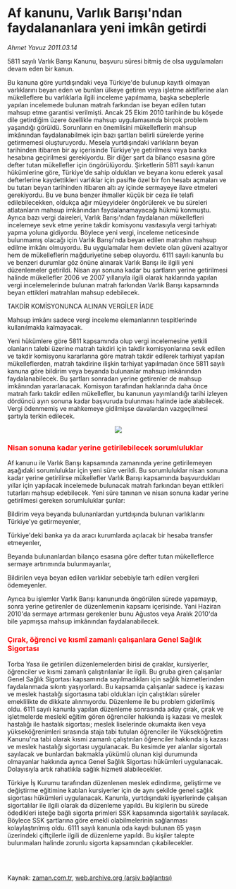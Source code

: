 # Af kanunu, Varlık Barışı'ndan faydalananlara yeni imkân getirdi

*Ahmet  Yavuz 2011.03.14*

<td class="columnist-detail">
<p>5811 sayılı Varlık Barışı Kanunu, başvuru süresi bitmiş de olsa uygulamaları devam eden bir kanun.</p>
<p>
<div id="haberMetinDiv">
<p>Bu kanuna göre yurtdışındaki veya Türkiye'de bulunup kayıtlı olmayan varlıklarını beyan eden ve bunları ülkeye getiren veya işletme aktiflerine alan mükelleflere bu varlıklarla ilgili inceleme yapılmama, başka sebeplerle yapılan incelemede bulunan matrah farkından ise beyan edilen tutarı mahsup etme garantisi verilmişti. Ancak 25 Ekim 2010 tarihinde bu köşede dile getirdiğim üzere özellikle mahsup uygulamasında birçok problem yaşandığı görüldü. Sorunların en önemlisini mükelleflerin mahsup imkânından faydalanabilmek için bazı şartları belirli sürelerde yerine getirmemesi oluşturuyordu. Mesela yurtdışındaki varlıkların beyan tarihinden itibaren bir ay içerisinde Türkiye'ye getirilmesi veya banka hesabına geçirilmesi gerekiyordu. Bir diğer şart da bilanço esasına göre defter tutan mükellefler için öngörülüyordu. Şirketlerin 5811 sayılı kanun hükümlerine göre, Türkiye'de sahip oldukları ve beyana konu ederek yasal defterlerine kaydettikleri varlıklar için pasifte özel bir fon hesabı açmaları ve bu tutarı beyan tarihinden itibaren altı ay içinde sermayeye ilave etmeleri gerekiyordu. Bu ve buna benzer ihmaller küçük bir ceza ile telafi edilebilecekken, oldukça ağır müeyyideler öngörülerek ve bu süreleri atlatanların mahsup imkânından faydalanamayacağı hükmü konmuştu. Ayrıca bazı vergi daireleri, Varlık Barışı'ndan faydalanan mükellefleri incelemeye sevk etme yerine takdir komisyonu vasıtasıyla vergi tarhiyatı yapma yoluna gidiyordu. Böylece yeni vergi, inceleme neticesinde bulunmamış olacağı için Varlık Barışı'nda beyan edilen matrahın mahsup edilme imkânı olmuyordu. Bu uygulamalar hem devlete olan güveni azaltıyor hem de mükelleflerin mağduriyetine sebep oluyordu. 6111 sayılı kanunla bu ve benzeri durumlar göz önüne alınarak Varlık Barışı ile ilgili yeni düzenlemeler getirildi. Nisan ayı sonuna kadar bu şartların yerine getirilmesi halinde mükellefler 2006 ve 2007 yıllarıyla ilgili olarak haklarında yapılan vergi incelemelerinde bulunan matrah farkından Varlık Barışı kapsamında beyan ettikleri matrahları mahsup edebilecek.
<p>TAKDİR KOMİSYONUNCA ALINAN VERGİLER İADE
<p>Mahsup imkânı sadece vergi inceleme elemanlarının tespitlerinde kullanılmakla kalmayacak.
<p> Yeni hükümlere göre 5811 kapsamında olup vergi incelemesine yetkili olanların talebi üzerine matrah takdiri için takdir komisyonlarına sevk edilen ve takdir komisyonu kararlarına göre matrah takdir edilerek tarhiyat yapılan mükelleflerden, matrah takdirine ilişkin tarhiyat yapılmadan önce 5811 sayılı kanuna göre bildirim veya beyanda bulunanlar mahsup imkânından faydalanabilecek. Bu şartları sonradan yerine getirenler de mahsup imkânından yararlanacak. Komisyon tarafından haklarında daha önce matrah farkı takdir edilen mükellefler, bu kanunun yayımlandığı tarihi izleyen dördüncü ayın sonuna kadar başvuruda bulunması halinde iade alabilecek. Vergi ödenmemiş ve mahkemeye gidilmişse davalardan vazgeçilmesi şartıyla terkin edilecek.
<p>
<p><p align="center"><img border="0" src="http://web.archive.org/web/20110602192614im_/http://medya.zaman.com.tr/2011/03/14/vergi-takvimi.jpg"/>
<p>
<h3><font color="#FF0000"><b>Nisan sonuna kadar yerine getirilebilecek sorumluluklar </b>
</font></h3>
<p>Af kanunu ile Varlık Barışı kapsamında zamanında yerine getirilemeyen aşağıdaki sorumluluklar için yeni süre verildi. Bu sorumluluklar nisan sonuna kadar yerine getirilirse mükellefler Varlık Barışı kapsamında başvurdukları yıllar için yapılacak incelemede bulunacak matrah farkından beyan ettikleri tutarları mahsup edebilecek. Yeni süre tanınan ve nisan sonuna kadar yerine getirilmesi gereken sorumluluklar şunlar:
<p>Bildirim veya beyanda bulunanlardan yurtdışında bulunan varlıklarını Türkiye'ye getirmeyenler,
<p>Türkiye'deki banka ya da aracı kurumlarda açılacak bir hesaba transfer etmeyenler,
<p>Beyanda bulunanlardan bilanço esasına göre defter tutan mükelleflerce sermaye artırımında bulunmayanlar,
<p>Bildirilen veya beyan edilen varlıklar sebebiyle tarh edilen vergileri ödemeyenler.
<p> Ayrıca bu işlemler Varlık Barışı kanununda öngörülen sürede yapamayıp, sonra yerine getirenler de düzenlemenin kapsamı içerisinde. Yani Haziran 2010'da sermaye artırması gerekenler bunu Ağustos veya Aralık 2010'da bile yapmışsa mahsup imkânından faydalanabilecek.
<p>
<h3><font color="#FF0000"><b>Çırak, öğrenci ve kısmî zamanlı çalışanlara Genel Sağlık Sigortası</b>
</font></h3>
<p>Torba Yasa ile getirilen düzenlemelerden birisi de çıraklar, kursiyerler, öğrenciler ve kısmi zamanlı çalıştırılanlar ile ilgili. Bu gruba giren çalışanlar Genel Sağlık Sigortası kapsamında sayılmadıkları için sağlık hizmetlerinden faydalanmada sıkıntı yaşıyorlardı. Bu kapsamda çalışanlar sadece iş kazası ve meslek hastalığı sigortasına tabi oldukları için çalıştıkları süreler emeklilikte de dikkate alınmıyordu. Düzenleme ile bu problem giderilmiş oldu. 6111 sayılı kanunla yapılan düzenleme sonrasında aday çırak, çırak ve işletmelerde meslekî eğitim gören öğrenciler hakkında iş kazası ve meslek hastalığı ile hastalık sigortası; meslek liselerinde okumakta iken veya yükseköğrenimleri sırasında staja tabi tutulan öğrenciler ile Yükseköğretim Kanunu'na tabi olarak kısmi zamanlı çalıştırılan öğrenciler hakkında iş kazası ve meslek hastalığı sigortası uygulanacak. Bu kesimde yer alanlar sigortalı sayılacak ve bunlardan bakmakla yükümlü olunan kişi durumunda olmayanlar hakkında ayrıca Genel Sağlık Sigortası hükümleri uygulanacak. Dolayısıyla artık rahatlıkla sağlık hizmeti alabilecekler.
<p> Türkiye İş Kurumu tarafından düzenlenen meslek edindirme, geliştirme ve değiştirme eğitimine katılan kursiyerler için de aynı şekilde genel sağlık sigortası hükümleri uygulanacak. Kanunla, yurtdışındaki işyerlerinde çalışan sigortalılar ile ilgili olarak da düzenleme yapıldı. Bu kişilerin bu sürede ödedikleri isteğe bağlı sigorta primleri SSK kapsamında sigortalılık sayılacak. Böylece SSK şartlarına göre emekli olabilmelerinin sağlanması kolaylaştırılmış oldu. 6111 sayılı kanunla oda kaydı bulunan 65 yaşın üzerindeki çiftçilerle ilgili de düzenleme yapıldı. Bu kişiler talepte bulunmaları halinde zorunlu sigorta kapsamından çıkabilecekler.</p></p></p></p></p></p></p></p></p></p></p></p></p></p></p></p></p></div>
</p>


<p><br>
		 </br></p></td>

Kaynak: [zaman.com.tr](http://zaman.com.tr/yazar.do?yazino=1107065), [web.archive.org (arşiv bağlantısı)](http://web.archive.org/web/20110602192614/http://www.zaman.com.tr:80/yazar.do?yazino=1107065)
